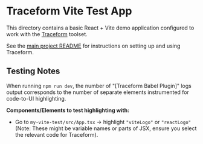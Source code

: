 # Traceform Vite Test App

This directory contains a basic React + Vite demo application configured to work with the [Traceform](https://traceform.framer.website/) toolset.

See the [main project README](../../README.md) for instructions on setting up and using Traceform.

## Testing Notes

When running `npm run dev`, the number of "[Traceform Babel Plugin]" logs output corresponds to the number of separate elements instrumented for code-to-UI highlighting.

**Components/Elements to test highlighting with:**

*   Go to `my-vite-test/src/App.tsx` -> highlight `"viteLogo"` or `"reactLogo"` (Note: These might be variable names or parts of JSX, ensure you select the relevant code for Traceform).
